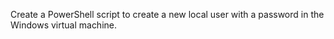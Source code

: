 Create a PowerShell script to create a new local user with a password in the Windows virtual machine.

